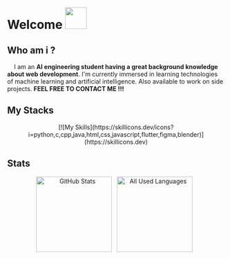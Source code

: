 # Welcome <img src="https://media.giphy.com/media/v1.Y2lkPTc5MGI3NjExZnlxMHN1d2k1NGNxamJ0eWw5bG10ZmloNGs2NzlwczhibTZsMHF6NCZlcD12MV9pbnRlcm5hbF9naWZfYnlfaWQmY3Q9Zw/48o6DuNvDewYLWsXyZ/giphy.gif" width="50">

## Who am i ?
<p>&nbsp&nbsp&nbsp&nbspI am an <strong>AI engineering student having a great background knowledge about web development</strong>. I'm currently immersed in learning technologies of machine learning and artificial intelligence. Also available to work on side projects. <strong>FEEL FREE TO CONTACT ME !!!</strong></p>


## My Stacks

<div align="center">
  [![My Skills](https://skillicons.dev/icons?i=python,c,cpp,java,html,css,javascript,flutter,figma,blender)](https://skillicons.dev)
</div>

  
## Stats
<div align="center">
<p>
    <img height=175 alt="GitHub Stats" src="https://github-readme-stats.vercel.app/api?username=annedevfs&show_icons=true&theme=highcontrast" />&nbsp;&nbsp;
    <img height=175 alt="All Used Languages" src="https://github-readme-stats.vercel.app/api/top-langs/?username=annedevfs&layout=compact&theme=highcontrast" />&nbsp;&nbsp;
</p>
</div>
